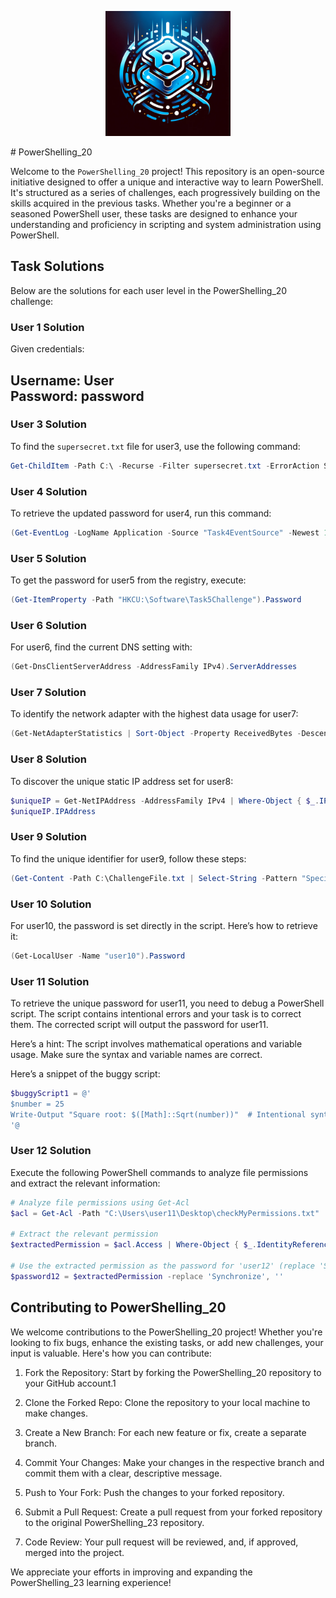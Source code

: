 <p align="center">
  <img src="./Powershelling_23-logo.png" alt="logo" title="Powershelling_23 logo" width="200">
</p>
# PowerShelling_20

Welcome to the `PowerShelling_20` project! This repository is an open-source initiative designed to offer a unique and interactive way to learn PowerShell. It's structured as a series of challenges, each progressively building on the skills acquired in the previous tasks. Whether you're a beginner or a seasoned PowerShell user, these tasks are designed to enhance your understanding and proficiency in scripting and system administration using PowerShell.

## Task Solutions

Below are the solutions for each user level in the PowerShelling_20 challenge:

### User 1 Solution

Given credentials:

Username: User </br>
Password: password
-----------------

### User 3 Solution

To find the `supersecret.txt` file for user3, use the following command:

```powershell
Get-ChildItem -Path C:\ -Recurse -Filter supersecret.txt -ErrorAction SilentlyContinue
```

### User 4 Solution

To retrieve the updated password for user4, run this command:

```powershell
(Get-EventLog -LogName Application -Source "Task4EventSource" -Newest 1).Message
```

### User 5 Solution

To get the password for user5 from the registry, execute:

```powershell
(Get-ItemProperty -Path "HKCU:\Software\Task5Challenge").Password
```

### User 6 Solution

For user6, find the current DNS setting with:

```powershell
(Get-DnsClientServerAddress -AddressFamily IPv4).ServerAddresses
```

### User 7 Solution

To identify the network adapter with the highest data usage for user7:

```powershell
(Get-NetAdapterStatistics | Sort-Object -Property ReceivedBytes -Descending | Select-Object -First 1).Name
```

### User 8 Solution

To discover the unique static IP address set for user8:

```powershell
$uniqueIP = Get-NetIPAddress -AddressFamily IPv4 | Where-Object { $_.IPAddress -like '10.*' } | Select-Object -First 1
$uniqueIP.IPAddress
```

### User 9 Solution

To find the unique identifier for user9, follow these steps:

```powershell
(Get-Content -Path C:\ChallengeFile.txt | Select-String -Pattern "SpecialEntryForLevel9").LineNumber
```

### User 10 Solution

For user10, the password is set directly in the script. Here’s how to retrieve it:

```powershell
(Get-LocalUser -Name "user10").Password
```

### User 11 Solution

To retrieve the unique password for user11, you need to debug a PowerShell script. The script contains intentional errors and your task is to correct them. The corrected script will output the password for user11.

Here’s a hint: The script involves mathematical operations and variable usage. Make sure the syntax and variable names are correct.

Here’s a snippet of the buggy script:
```powershell
$buggyScript1 = @'
$number = 25
Write-Output "Square root: $([Math]::Sqrt(number))"  # Intentional syntax error
'@
```

### User 12 Solution
Execute the following PowerShell commands to analyze file permissions and extract the relevant information:

```powershell
# Analyze file permissions using Get-Acl 
$acl = Get-Acl -Path "C:\Users\user11\Desktop\checkMyPermissions.txt" 

# Extract the relevant permission 
$extractedPermission = $acl.Access | Where-Object { $_.IdentityReference -eq "$env:COMPUTERNAME\user11" } | Select-Object -ExpandProperty FileSystemRights 

# Use the extracted permission as the password for 'user12' (replace 'Synchronize' with the actual permission)
$password12 = $extractedPermission -replace 'Synchronize', ''
```

## Contributing to PowerShelling_20

We welcome contributions to the PowerShelling_20 project! Whether you're looking to fix bugs, enhance the existing tasks, or add new challenges, your input is valuable. Here's how you can contribute:

1. Fork the Repository: Start by forking the PowerShelling_20 repository to your GitHub account.1

2. Clone the Forked Repo: Clone the repository to your local machine to make changes.

3. Create a New Branch: For each new feature or fix, create a separate branch.

4. Commit Your Changes: Make your changes in the respective branch and commit them with a clear, descriptive message.

5. Push to Your Fork: Push the changes to your forked repository.

6. Submit a Pull Request: Create a pull request from your forked repository to the original PowerShelling_23 repository.

7. Code Review: Your pull request will be reviewed, and, if approved, merged into the project.

We appreciate your efforts in improving and expanding the PowerShelling_23 learning experience!
